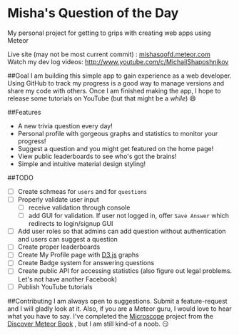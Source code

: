# Misha's Question of the Day

My personal project for getting to grips with creating web apps using Meteor

Live site (may not be most current commit) : [mishasqofd.meteor.com](mishasqofd.meteor.com)<br>
Watch my dev log videos: http://www.youtube.com/c/MichailShaposhnikov 

##Goal
I am building this simple app to gain experience as a web developer. Using GitHub to track my progress is a good way to manage versions and share my code with others. Once I am finished making the app, I hope to release some tutorials on YouTube (but that might be a *while*) :smile:

##Features
 - A new trivia question every day!
 - Personal profile with gorgeous graphs and statistics to monitor your progress!
 - Suggest a question and you might get featured on the home page!
 - View public leaderboards to see who's got the brains!
 - Simple and intuitive material design styling!
 
 
##TODO
- [ ] Create schmeas for `users` and for `questions`
- [ ] Properly validate user input
  - [ ] receive validation through console
  - [ ] add GUI for validation. If user not logged in, offer `Save Answer` which redirects to login/signup GUI
- [ ] Add user roles so that admins can add question without authentication and users can suggest a question
- [ ] Create proper leaderboards
- [ ] Create My Profile page with [D3.js](http://d3js.org/) graphs
- [ ] Create Badge system for answering questions
- [ ] Create public API for accessing statistics (also figure out legal problems. Let's not have another Facebook)
- [ ] Publish YouTube tutorials

##Contributing
I am always open to suggestions. Submit a feature-request and I will gladly look at it. Also, if you are a Meteor guru, I would love to hear what you have to say. I've completed the [Microscope](https://github.com/DiscoverMeteor/Microscope) project from the [Discover Meteor Book](https://www.discovermeteor.com/) , but I am still kind-of a noob. :smirk:
 
